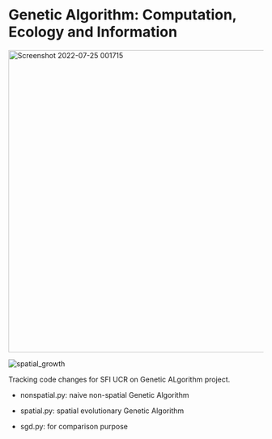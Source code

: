 # Genetic Algorithm: Computation, Ecology and Information

<img width="598" alt="Screenshot 2022-07-25 001715" src="https://user-images.githubusercontent.com/68834841/180711021-4163c814-0a22-4df5-9872-adc7d14936f7.png">

![spatial_growth](https://user-images.githubusercontent.com/68834841/180710811-8de332bf-2dd3-4d78-a31b-19d21837cb8b.gif)

Tracking code changes for SFI UCR on Genetic ALgorithm project.

- nonspatial.py: naive non-spatial Genetic Algorithm
- spatial.py: spatial evolutionary Genetic Algorithm

- sgd.py: for comparison purpose
